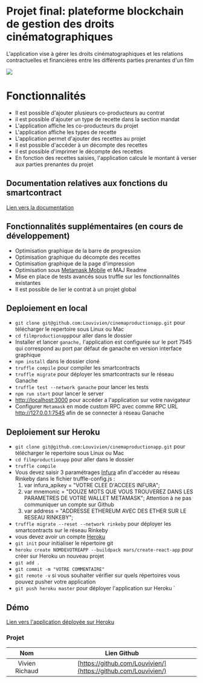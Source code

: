 # Projet final: plateforme blockchain de gestion des droits cinématographiques

L'application vise à gérer les droits cinématographiques et les relations contractuelles et financières entre les différents parties prenantes d'un film

![](https://srushtivfx.com/wp-content/uploads/2018/08/Evoution-of-Film-industry-Srushti-VFX.png)

# Fonctionnalités

- Il est possible d'ajouter plusieurs co-producteurs au contrat
- il est possible d'ajouter un type de recette dans la section mandat
- L'application affiche les co-producteurs du projet
- L'application affiche les types de recette
- L'application permet d'ajouter des recettes au projet
- Il est possible d'accéder à un décompte des recettes
- il est possible d'imprimer le décompte des recettes
- En fonction des recettes saisies, l'application calcule le montant à verser aux parties prenantes du projet

## Documentation relatives aux fonctions du smartcontract

[Lien vers la documentation](https://github.com/Louvivien/cinemaproductionapp/contracts/Production.doc.md)

## Fonctionnalités supplémentaires (en cours de développement)

- Optimisation graphique de la barre de progression
- Optimisation graphique du décompte des recettes
- Optimisation graphique de la page d'impression
- Optimisation sous [Metamask Mobile](https://play.google.com/store/apps/details?id=io.metamask&hl=en) et MAJ Readme
- Mise en place de tests avancés sous truffle sur les fonctionnalités existantes
- Il est possible de lier le contrat à un projet global

## Deploiement en local

- `git clone git@github.com:Louvivien/cinemaproductionapp.git` pour télécharger le repertoire sous Linux ou Mac
- `cd filmproductionapp`pour aller dans le dossier
- Installer et lancer `ganache,` l'application est configurée sur le port 7545 qui correspond au port par défaut de ganache en version interface graphique
- `npm install` dans le dossier cloné
- `truffle compile` pour compiler les smartcontracts
- `truffle migrate` pour déployer les smartcontracts sur le réseau Ganache
- `truffle test --network ganache` pour lancer les tests
- `npm run start` pour lancer le server
- [http://localhost:3000](http://localhost:3000) pour accéder a l'application sur votre navigateur
- Configurer `Metamask` en mode custom RPC avec comme RPC URL http://127.0.0.1:7545 afin de se connecter à réseau Ganache

## Deploiement sur Heroku

- `git clone git@github.com:Louvivien/cinemaproductionapp.git` pour télécharger le repertoire sous Linux ou Mac
- `cd filmproductionapp` pour aller dans le dossier
- `truffle compile`
- Vous devez saisir 3 paramétrages [Infura](https://infura.io/dashboard) afin d'accéder au réseau Rinkeby dans le fichier truffle-config.js :
  1. var infura_apikey = "VOTRE CLEE D'ACCEES INFURA";
  2. var mnemonic = "DOUZE MOTS QUE VOUS TROUVEREZ DANS LES PARAMETRES DE VOTRE WALLET METAMASK";
     Attention à ne pas communiquer un compte sur Github
  3. var address = "ADDRESSE ETHEREUM AVEC DES ETHER SUR LE RESEAU RINKEBY";
- `truffle migrate --reset --network rinkeby` pour déployer les smartcontracts sur le réseau Rinkeby
- vous devez avoir un compte [Heroku](https://heroku.com)
- `git init` pour initialiser le répertoire git
- `heroku create NOMDEVOTREAPP --buildpack mars/create-react-app` pour créer sur Heroku un nouveau projet
- `git add .`
- `git commit -m "VOTRE COMMENTAIRE"`
- `git remote -v` si vous souhaiter vérifier sur quels répertoires vous pouvez pusher votre application
- `git push heroku master` pour déployer l'application sur Heroku
  `

## Démo

[Lien vers l'application déployée sur Heroku](https://cinemaproductionapp.herokuapp.com/)

### Projet

|      Nom       |                          Lien Github                           |
| :------------: | :------------------------------------------------------------: |
| Vivien Richaud | [https://github.com/Louvivien/](https://github.com/Louvivien/) |

